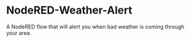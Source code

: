 # NodeRED-Weather-Alert
A NodeRED flow that will alert you when bad weather is coming through your area.
